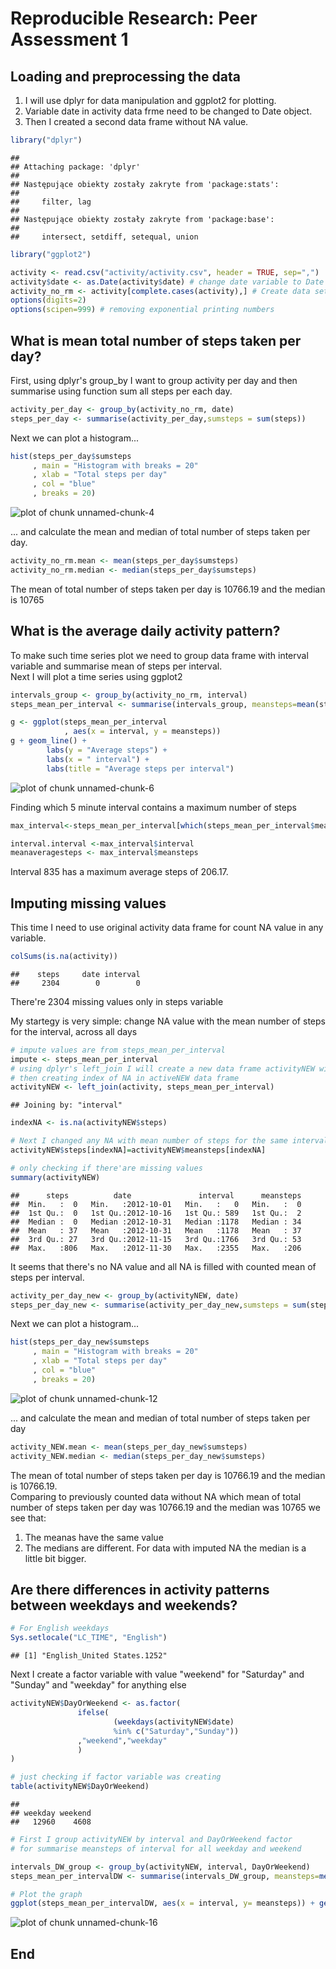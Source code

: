# Reproducible Research: Peer Assessment 1


## Loading and preprocessing the data

1. I will use dplyr for data manipulation and ggplot2 for plotting.
2. Variable date in activity data frme need to be changed to Date object. 
3. Then I created a second data frame without NA value.

```r
library("dplyr")
```

```
## 
## Attaching package: 'dplyr'
## 
## Następujące obiekty zostały zakryte from 'package:stats':
## 
##     filter, lag
## 
## Następujące obiekty zostały zakryte from 'package:base':
## 
##     intersect, setdiff, setequal, union
```

```r
library("ggplot2")
```

```r
activity <- read.csv("activity/activity.csv", header = TRUE, sep=",")
activity$date <- as.Date(activity$date) # change date variable to Date class
activity_no_rm <- activity[complete.cases(activity),] # Create data set without NA
options(digits=2)
options(scipen=999) # removing exponential printing numbers
```

## What is mean total number of steps taken per day?

First, using dplyr's group_by I want to group activity per day and then summarise using function sum all steps per each day.

```r
activity_per_day <- group_by(activity_no_rm, date)
steps_per_day <- summarise(activity_per_day,sumsteps = sum(steps))
```
Next we can plot a histogram...

```r
hist(steps_per_day$sumsteps
     , main = "Histogram with breaks = 20"
     , xlab = "Total steps per day"
     , col = "blue"
     , breaks = 20)
```

![plot of chunk unnamed-chunk-4](./PA1_template_files/figure-html/unnamed-chunk-4.png) 
  
... and calculate the mean and median of total number of steps taken per day.

```r
activity_no_rm.mean <- mean(steps_per_day$sumsteps)
activity_no_rm.median <- median(steps_per_day$sumsteps)
```
The mean of total number of steps taken per day is 10766.19 and the median is 10765

## What is the average daily activity pattern?

To make such time series plot we need to group data frame with interval variable and summarise mean of steps per interval.  
Next I will plot a time series using ggplot2


```r
intervals_group <- group_by(activity_no_rm, interval)
steps_mean_per_interval <- summarise(intervals_group, meansteps=mean(steps))

g <- ggplot(steps_mean_per_interval
            , aes(x = interval, y = meansteps))
g + geom_line() +
        labs(y = "Average steps") +
        labs(x = " interval") +
        labs(title = "Average steps per interval")
```

![plot of chunk unnamed-chunk-6](./PA1_template_files/figure-html/unnamed-chunk-6.png) 

Finding which 5 minute interval contains a maximum number of steps

```r
max_interval<-steps_mean_per_interval[which(steps_mean_per_interval$meansteps==max(steps_mean_per_interval$meansteps)),]
```

```r
interval.interval <-max_interval$interval
meanaveragesteps <- max_interval$meansteps
```

Interval 835 has a maximum average steps of 206.17.

## Imputing missing values

This time I need to use original activity data frame for count NA value in any variable.

```r
colSums(is.na(activity))
```

```
##    steps     date interval 
##     2304        0        0
```
There're 2304 missing values only in steps variable

My startegy is very simple: change NA value with the mean number of steps for the interval, across all days


```r
# impute values are from steps_mean_per_interval
impute <- steps_mean_per_interval
# using dplyr's left_join I will create a new data frame activityNEW with combined activity and steps_mean_per_interval,
# then creating index of NA in activeNEW data frame 
activityNEW <- left_join(activity, steps_mean_per_interval)
```

```
## Joining by: "interval"
```

```r
indexNA <- is.na(activityNEW$steps)

# Next I changed any NA with mean number of steps for the same interval
activityNEW$steps[indexNA]=activityNEW$meansteps[indexNA]

# only checking if there'are missing values
summary(activityNEW)
```

```
##      steps          date               interval      meansteps  
##  Min.   :  0   Min.   :2012-10-01   Min.   :   0   Min.   :  0  
##  1st Qu.:  0   1st Qu.:2012-10-16   1st Qu.: 589   1st Qu.:  2  
##  Median :  0   Median :2012-10-31   Median :1178   Median : 34  
##  Mean   : 37   Mean   :2012-10-31   Mean   :1178   Mean   : 37  
##  3rd Qu.: 27   3rd Qu.:2012-11-15   3rd Qu.:1766   3rd Qu.: 53  
##  Max.   :806   Max.   :2012-11-30   Max.   :2355   Max.   :206
```

It seems that there's no NA value and all NA is filled with counted mean of steps per interval.

```r
activity_per_day_new <- group_by(activityNEW, date)
steps_per_day_new <- summarise(activity_per_day_new,sumsteps = sum(steps))
```
Next we can plot a histogram...

```r
hist(steps_per_day_new$sumsteps
     , main = "Histogram with breaks = 20"
     , xlab = "Total steps per day"
     , col = "blue"
     , breaks = 20)
```

![plot of chunk unnamed-chunk-12](./PA1_template_files/figure-html/unnamed-chunk-12.png) 
  
... and calculate the mean and median of total number of steps taken per day

```r
activity_NEW.mean <- mean(steps_per_day_new$sumsteps)
activity_NEW.median <- median(steps_per_day_new$sumsteps)
```
The mean of total number of steps taken per day is 10766.19 and the median is 10766.19.  
Comparing to previously counted data without NA which mean of total number of steps taken per day was 10766.19 and the median was 10765 we see that:  
1. The meanas have the same value  
2. The medians are different. For data with imputed NA the median is a little bit bigger.

## Are there differences in activity patterns between weekdays and weekends?


```r
# For English weekdays
Sys.setlocale("LC_TIME", "English")
```

```
## [1] "English_United States.1252"
```
Next I create a factor variable with value "weekend" for "Saturday" and "Sunday" and "weekday" for anything else


```r
activityNEW$DayOrWeekend <- as.factor( 
               ifelse(
                       (weekdays(activityNEW$date)
                       %in% c("Saturday","Sunday"))
               ,"weekend","weekday"
               )
)

# just checking if factor variable was creating
table(activityNEW$DayOrWeekend)
```

```
## 
## weekday weekend 
##   12960    4608
```


```r
# First I group activityNEW by interval and DayOrWeekend factor 
# for summarise meansteps of interval for all weekday and weekend

intervals_DW_group <- group_by(activityNEW, interval, DayOrWeekend)
steps_mean_per_intervalDW <- summarise(intervals_DW_group, meansteps=mean(steps))

# Plot the graph 
ggplot(steps_mean_per_intervalDW, aes(x = interval, y= meansteps)) + geom_line() +facet_grid(DayOrWeekend ~.)
```

![plot of chunk unnamed-chunk-16](./PA1_template_files/figure-html/unnamed-chunk-16.png) 


## End
